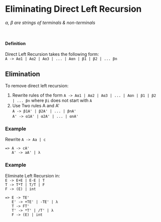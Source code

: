 # Eliminating Direct Left Recursion 
*α, β are strings of terminals & non-terminals*  

&nbsp; 

#### Definition
Direct Left Recursion takes the following form:    
`A -> Aα1 | Aα2 | Aα3 | ... | Aαn | β1 | β2 | ... βn` 

## Elimination 
To remove direct left recursion: 
1. Rewrite rules of the form `A -> Aα1 | Aα2 | Aα3 | ... | Aαn | β1 | β2 | ... βn` where `βi` does not start with `A`
  1. Use Two rules A and A'  
  `A -> β1A' | β2A' | ... | βnA'`    
  `A' -> α1A' | α2A' | ... | αnA'`


### Example 
Rewrite `A -> Aa | c`   
```
=> A -> cA'
   A' -> aA' | λ
```


### Example 
Eliminate Left Recursion in:    
`E -> E+E | E-E | T`    
`T -> T*T | T/T | F`    
`F -> (E) | int`   


```
=> E -> TE'
   E' -> +TE' | -TE' | λ
   T -> FT'
   T' -> *T' | /T' | λ
   F -> (E) | int
```
